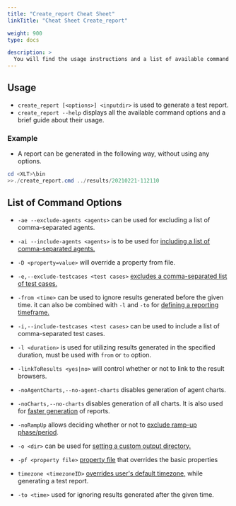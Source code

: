 ```yaml
---
title: "Create_report Cheat Sheet"
linkTitle: "Cheat Sheet Create_report"

weight: 900
type: docs

description: >
  You will find the usage instructions and a list of available command options below.
---
```

## Usage
- `create_report [<options>] <inputdir>` is used to generate a test report.
- `create_report --help` displays all the available command options and a brief guide about their usage.

### Example

- A report can be generated in the following way, without using any options.
```powershell 
cd <XLT>\bin 
>>./create_report.cmd ../results/20210221-112110 
```
## List of Command Options
- `-ae --exclude-agents <agents>` can be used for excluding a list of comma-separated agents.

- `-ai --include-agents <agents>` is to be used for [including a list of comma-separated agents.](../540-report-options/#report-for-a-subset-of-agents) 

-  `-D <property=value>` will override a property from file.

- `-e,--exclude-testcases <test cases>` [excludes a comma-separated list of test cases.](../540-report-options/#excluding-test-scenarios)

- `-from <time>` can be used to ignore results generated before the given time. it can also be combined with `-l` and `-to` for [defining a reporting timeframe.](../540-report-options/#defining-a-reporting-timeframe)

- `-i,--include-testcases <test cases>` can be used to include a list of comma-separated test cases.

- `-l <duration>` is used for utilizing results generated in the specified duration, must be used with `from` or `to` option.

- `-linkToResults <yes|no>` will control whether or not to link to the result browsers.

- `-noAgentCharts,--no-agent-charts` disables generation of agent charts.

- `-noCharts,--no-charts` disables generation of all charts. It is also used for [faster generation](../540-report-options/#speeding-it-up) of reports.

- `-noRampUp` allows deciding whether or not to [exclude ramp-up phase/period](../540-report-options/#excluding-the-ramp-up-phase).

- `-o <dir>` can be used for [setting a custom output directory.](../540-report-options/#setting-a-custom-output-directory)

- `-pf <property file>` [property file](../550-report-configuration/#using-custom-report-generator-settings) that overrides the basic properties

- `timezone <timezoneID>` [overrides user's default timezone,](../540-report-options/#setting-a-custom-time-zone) while generating a test report.

- `-to <time>` used for ignoring results generated after the given time.